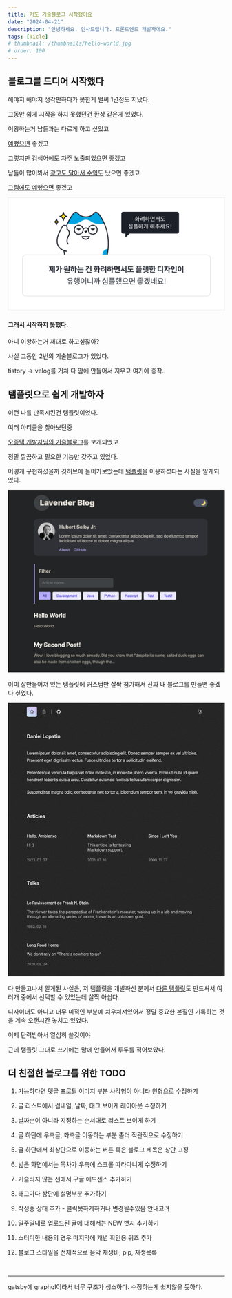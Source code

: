 ```yaml
---
title: 저도 기술블로그 시작했어요
date: "2024-04-21"
description: "안녕하세요. 인사드립니다. 프론트엔드 개발자에요."
tags: [Ticle]
# thumbnail: /thumbnails/hello-world.jpg
# order: 100
---
```


## 블로그를 드디어 시작했다

해야지 해야지 생각만하다가 못한게 벌써 1년정도 지났다.

그동안 쉽게 시작을 하지 못했던건 환상 같은게 있었다.

이왕하는거 남들과는 다르게 하고 싶었고

<u>예뻤으면</u> 좋겠고

그렇지만 <u>검색어에도 자주 노출</u>되었으면 좋겠고

남들이 많이봐서 <u>광고도 달아서 수익도</u> 났으면 좋겠고

<u>그럼에도 예뻤으면</u> 좋겠고

<img src="./img/24-04-21-1-1.png" alt="Requirements"/>

#### 그래서 시작하지 못했다.

아니 이왕하는거 제대로 하고싶잖아?

사실 그동안 2번의 기술블로그가 있었다.

tistory -> velog를 거쳐 다 맘에 안들어서 지우고 여기에 종착..

## 탬플릿으로 쉽게 개발하자

이런 나를 만족시킨건 탬플릿이었다.

여러 아티클을 찾아보던중

[오종택 개발자님의 기술블로그](https://saengmotmi.netlify.app/)를 보게되었고

정말 깔끔하고 필요한 기능만 갖추고 있었다.

어떻게 구현하셨을까 깃허브에 들어가보았는데 [탬플릿](https://gatsby-starter-lavender.vercel.app)을 이용하셨다는 사실을 알게되었다.

<img src="./img/24-04-21-1-2.png" alt="Lavender blog template"/>

이미 잘만들어져 있는 탬플릿에 커스텀만 살짝 첨가해서 진짜 내 블로그를 만들면 좋겠다 싶었다.

<img src="./img/24-04-21-1-3.png" alt="Ambienxo blog template"/>

다 만들고나서 알게된 사실은, 저 탬플릿을 개발하신 분께서 [다른 탬플릿](https://ambienxo.vercel.app)도 만드셔서 여러개 중에서 선택할 수 있었는데 살짝 아쉽다.

디자이너도 아니고 너무 미적인 부분에 치우쳐져있어서 정말 중요한 본질인 기록하는 것을 계속 오랜시간 놓치고 있었다.

이제 탄력받아서 열심히 쓸것이야

근데 탬플릿 그대로 쓰기에는 맘에 안들어서 투두를 적어보았다.

## 더 친절한 블로그를 위한 TODO

1. 가능하다면 댓글 프로필 이미지 부분 사각형이 아니라 원형으로 수정하기

2. 글 리스트에서 썸네일, 날짜, 태그 보이게 레이아웃 수정하기

3. 날짜순이 아니라 지정하는 순서대로 리스트 보이게 하기

4. 글 하단에 우측글, 좌측글 이동하는 부분 좀더 직관적으로 수정하기

5. 글 하단에서 최상단으로 이동하는 버튼 혹은 블로그 제목은 상단 고정

6. 넓은 화면에서는 목차가 우측에 스크롤 따라다니게 수정하기

7. 거슬리지 않는 선에서 구글 애드센스 추가하기

8. 태그마다 상단에 설명부분 추가하기

9. 작성중 상태 추가 - 클릭못하게하거나 변경될수있음 안내고려

10. 일주일내로 업로드된 글에 대해서는 NEW 뱃지 추가하기

11. 스터디한 내용의 경우 마지막에 개념 확인용 퀴즈 추가

12. 블로그 스타일을 전체적으로 음악 재생바, pip, 재생목록

<br/>

---

gatsby에 graphql이라서 너무 구조가 생소하다. 수정하는게 쉽지않을 듯하다.

